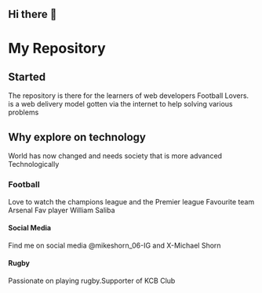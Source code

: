 ## Hi there 👋

<!--
**MikeShark67/MikeShark67** is a ✨ _special_ ✨ repository because its `README.md` (this file) appears on your GitHub profile.

Here are some ideas to get you started:

- 🔭 I’m currently working on ...
- 🌱 I’m currently learning ...
- 👯 I’m looking to collaborate on ...
- 🤔 I’m looking for help with ...
- 💬 Ask me about ...
- 📫 How to reach me: ...
- 😄 Pronouns: ...
- ⚡ Fun fact: ...
-->
# My Repository 

## Started
The repository is there for the learners of web developers Football Lovers.  is a web delivery model gotten via the internet to help solving various problems

##  Why explore on technology
World has now changed and needs society that is more advanced Technologically 

### Football 
Love to watch the champions league and the Premier league
Favourite team Arsenal 
Fav player William Saliba 

#### Social Media 
Find me on social media @mikeshorn_06-IG and X-Michael Shorn


#### Rugby
Passionate on playing rugby.Supporter of KCB Club 